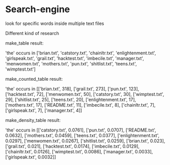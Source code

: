 # Search-engine
look for specific words inside multiple text files

Different kind of research

make_table result:

'the' occurs in ['brian.txt', 'catstory.txt', 'chainltr.txt', 'enlightenment.txt', 'girlspeak.txt', 'grail.txt', 'hacktest.txt', 'imbecile.txt', 'manager.txt', 'menwomen.txt', 'mothers.txt', 'pun.txt', 'shitlist.txt', 'teens.txt', 'wimptest.txt'] 

make_counted_table result:

'the' occurs in [['brian.txt', 318], ['grail.txt', 273], ['pun.txt', 123], ['hacktest.txt', 72], ['menwomen.txt', 50], ['catstory.txt', 30], ['wimptest.txt', 29], ['shitlist.txt', 25], ['teens.txt', 20], ['enlightenment.txt', 17], ['mothers.txt', 17], ['README.txt', 11], ['imbecile.txt', 8], ['chainltr.txt', 7], ['girlspeak.txt', 7], ['manager.txt', 4]]

make_density_table result:

'the' occurs in [['catstory.txt', 0.0761], ['pun.txt', 0.0707], ['README.txt', 0.0632], ['mothers.txt', 0.0459], ['teens.txt', 0.0377], ['enlightenment.txt', 0.0297], ['menwomen.txt', 0.0267], ['shitlist.txt', 0.0259], ['brian.txt', 0.023], ['grail.txt', 0.021], ['hacktest.txt', 0.0174], ['imbecile.txt', 0.0129], ['chainltr.txt', 0.0126], ['wimptest.txt', 0.0086], ['manager.txt', 0.0033], ['girlspeak.txt', 0.0032]]
